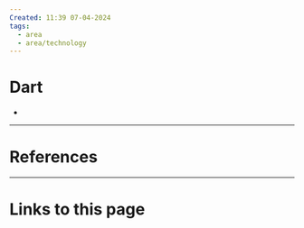 ```yaml
---
Created: 11:39 07-04-2024
tags:
  - area
  - area/technology
---
```


# Dart

- 






--- 
# References



--- 
# Links to this page

